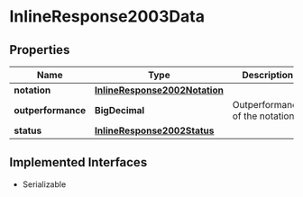 

# InlineResponse2003Data


## Properties

Name | Type | Description | Notes
------------ | ------------- | ------------- | -------------
**notation** | [**InlineResponse2002Notation**](InlineResponse2002Notation.md) |  |  [optional]
**outperformance** | **BigDecimal** | Outperformance of the notation. |  [optional]
**status** | [**InlineResponse2002Status**](InlineResponse2002Status.md) |  |  [optional]


## Implemented Interfaces

* Serializable


